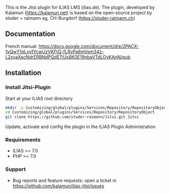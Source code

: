 This is the Jitsi plugin for ILIAS LMS (ilias.de).
The plugin, developed by Kalamun (https://kalamun.net) is based on the open-source project by studer + raimann ag, CH-Burgdorf (https://studer-raimann.ch)

## Documentation
French manual: https://docs.google.com/document/d/e/2PACX-1vQwY1qLxyfYcwUzVKFtQ-fLRvPa6mVem34z-L2xyaXacNdrERBNdPQdE7jUx8K0E19nbaVTdLOyKAnN/pub

## Installation

### Install Jitsi-Plugin
Start at your ILIAS root directory
```bash
mkdir -p Customizing/global/plugins/Services/Repository/RepositoryObject
cd Customizing/global/plugins/Services/Repository/RepositoryObject
git clone https://github.com/studer-raimann/Jitsi.git Jitsi
```
Update, activate and config the plugin in the ILIAS Plugin Administration

### Requirements
* ILIAS >= 7.0
* PHP >= 7.0

### Support
* Bug reports and feature requests: open a ticket in https://github.com/kalamun/ilias-jitsi/issues
